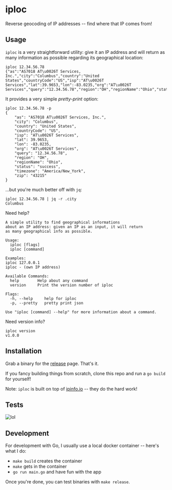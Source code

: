 # iploc

Reverse geocoding of IP addresses -- find where that IP comes from!

## Usage

`iploc` is a very straightforward utility: give it an IP address and will return
as many information as possible regarding its geographical location:

```
iploc 12.34.56.78
{"as":"AS7018 AT\u0026T Services, Inc.","city":"Columbus","country":"United States","countryCode":"US","isp":"AT\u0026T Services","lat":39.9653,"lon":-83.0235,"org":"AT\u0026T Services","query":"12.34.56.78","region":"OH","regionName":"Ohio","status":"success","timezone":"America/New_York","zip":"43215"}
```

It provides a very simple *pretty-print* option:

```
iploc 12.34.56.78 -p
{
    "as": "AS7018 AT\u0026T Services, Inc.",
    "city": "Columbus",
    "country": "United States",
    "countryCode": "US",
    "isp": "AT\u0026T Services",
    "lat": 39.9653,
    "lon": -83.0235,
    "org": "AT\u0026T Services",
    "query": "12.34.56.78",
    "region": "OH",
    "regionName": "Ohio",
    "status": "success",
    "timezone": "America/New_York",
    "zip": "43215"
}
```

...but you're much better off with `jq`:

```
iploc 12.34.56.78 | jq -r .city
Columbus
```

Need help?

```
A simple utility to find geographical informations
about an IP address: given an IP as an input, it will return
as many geographical info as possible.

Usage:
  iploc [flags]
  iploc [command]

Examples:
iploc 127.0.0.1
iploc - (own IP address)

Available Commands:
  help        Help about any command
  version     Print the version number of iploc

Flags:
  -h, --help     help for iploc
  -p, --pretty   pretty print json

Use "iploc [command] --help" for more information about a command.
```

Need version info?

```
iploc version
v1.0.0
```

## Installation

Grab a binary for the [release](https://github.com/odino/iploc/releases) page. That's it.

If you fancy building things from scratch, clone this repo and run a `go build`
for yourself!

Note: `iploc` is built on top of [ipinfo.io](http://ipinfo.io) -- they do the hard work!

## Tests

![lol](https://raw.githubusercontent.com/odino/docsql/master/images/tommy.png)

## Development

For development with Go, I usually use a local docker container -- here's what I do:

* `make build` creates the container
* `make` gets in the container
* `go run main.go` and have fun with the app

Once you're done, you can test binaries with `make release`.
